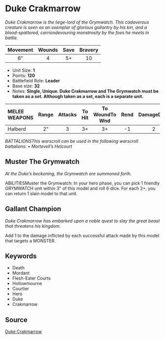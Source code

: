 # Duke Crakmarrow

_Duke Crakmarrow is the liege-lord of the Grymwatch. This cadaverous creature is seen as an exemplar of glorious gallantry by his kin, and a blood-spattered, carriondevouring monstrosity by the foes he meets in battle._


| Movement | Wounds | Save | Bravery |
|:--------:|:------:|:----:|:-------:|
| 6" | 4 | 5+ | 10 |

* Unit Size: **1**
* Points: **120**
* Battlefield Role: **Leader**
* Base size: **32**
* Notes: **Single, Unique. Duke Crakmarrow and The Grymwatch must be taken as a set. Although taken as a set, each is a separate unit.**

| MELEE WEAPONS | Range | Attacks | To Hit | To WoundTo Wnd | Rend | DamageDmg |
|:---|:--:|:--:|:--:|:--:|:--:|:--:|
| Halberd | 2" | 3 | 3+ | 3+ | -1 | 2 |


_BATTALIONSThis warscroll can be used in the following warscroll battalions: • Mortevell’s Helcourt_

## Muster The Grymwatch

_At the Duke’s beckoning, the Grymwatch are summoned forth._

ABILITIESMuster the Grymwatch: In your hero phase, you can pick 1 friendly GRYMWATCH unit within 3" of this model and roll 6 dice. For each 2+, you can return 1 slain model to that unit.

## Gallant Champion

_Duke Crakmarrow has embarked upon a noble quest to slay the great beast that threatens his kingdom._

Add 1 to the damage inflicted by each successful attack made by this model that targets a MONSTER.

## Keywords

* Death
* Mordant
* Flesh-Eater Courts
* Hollowmourne
* Courtier
* Hero
* Duke
* Crakmarrow


## Source

[Duke Crakmarrow](https://wahapedia.ru/aos3/factions/flesh-eater-courts/Duke-Crakmarrow)
